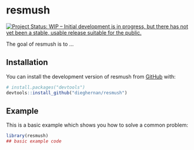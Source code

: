 
<!-- README.md is generated from README.Rmd. Please edit that file -->

# resmush

<!-- badges: start -->

[![Project Status: WIP – Initial development is in progress, but there
has not yet been a stable, usable release suitable for the
public.](https://www.repostatus.org/badges/latest/wip.svg)](https://www.repostatus.org/#wip)

<!-- badges: end -->

The goal of resmush is to …

## Installation

You can install the development version of resmush from
[GitHub](https://github.com/) with:

``` r
# install.packages("devtools")
devtools::install_github("dieghernan/resmush")
```

## Example

This is a basic example which shows you how to solve a common problem:

``` r
library(resmush)
## basic example code
```
